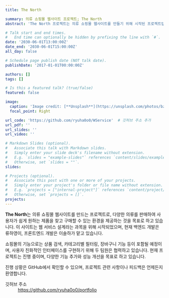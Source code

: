 ```yaml
---
title: The North

summary: 의류 쇼핑몰 웹사이트 프로젝트; The North
abstract: 'The North 프로젝트는 의류 쇼핑몰 웹사이트를 만들기 위해 시작된 프로젝트입니다. 이 사이트는 다양한 의류를 판매하며, 사용자가 쉽게 원하는 제품을 찾고 구매할 수 있는 환경을 제공합니다. 웹 서비스 설계 과목을 위해 제작하고 있으며, 백엔드는 류하영이, 프론트엔드는 이솔하가 맡고 있습니다. 현재 프로젝트는 진행 중이며, 앞으로 더욱 발전할 것입니다.'

# Talk start and end times.
#   End time can optionally be hidden by prefixing the line with `#`.
date: '2030-06-01T13:00:00Z'
date_end: '2030-06-01T15:00:00Z'
all_day: false

# Schedule page publish date (NOT talk date).
publishDate: '2017-01-01T00:00:00Z'

authors: []
tags: []

# Is this a featured talk? (true/false)
featured: false

image:
  caption: 'Image credit: [**Unsplash**](https://unsplash.com/photos/bzdhc5b3Bxs)'
  focal_point: Right

url_code: 'https://github.com/ryuha0o0/WService'  # 깃허브 주소 추가
url_pdf: ''
url_slides: ''
url_video: ''

# Markdown Slides (optional).
#   Associate this talk with Markdown slides.
#   Simply enter your slide deck's filename without extension.
#   E.g. `slides = "example-slides"` references `content/slides/example-slides.md`.
#   Otherwise, set `slides = ""`.
slides:

# Projects (optional).
#   Associate this post with one or more of your projects.
#   Simply enter your project's folder or file name without extension.
#   E.g. `projects = ["internal-project"]` references `content/project/deep-learning/index.md`.
#   Otherwise, set `projects = []`.
projects:
---
```


**The North**는 의류 쇼핑몰 웹사이트를 만드는 프로젝트로, 다양한 의류를 판매하여 사용자가 쉽게 원하는 제품을 찾고 구매할 수 있는 환경을 제공하는 것을 목표로 하고 있습니다. 이 사이트는 웹 서비스 설계라는 과목을 위해 시작되었으며, 현재 백엔드 개발은 류하영이, 프론트엔드 개발은 이솔하가 맡고 있습니다.

쇼핑몰의 기능으로는 상품 검색, 카테고리별 필터링, 장바구니 기능 등이 포함될 예정이며, 사용자 친화적인 인터페이스를 구현하기 위해 두 팀원은 협력하고 있습니다. 현재 프로젝트는 진행 중이며, 다양한 기능 추가와 성능 개선을 목표로 하고 있습니다.

진행 상황은 GitHub에서 확인할 수 있으며, 프로젝트 관련 사항이나 피드백은 언제든지 환영합니다.

<dl>
    <dt>깃허브 주소</dt>
    <dd><a href="https://github.com/ryuha0o0/portfolio" target="_blank">https://github.com/ryuha0o0/portfolio</a></dd>
</dl>
